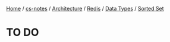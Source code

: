 [Home](https://mengxianbin.github.io) /
[cs-notes](https://mengxianbin.github.io/cs-notes/site) /
[Architecture](https://mengxianbin.github.io/cs-notes/site/Architecture) /
[Redis](https://mengxianbin.github.io/cs-notes/site/Architecture/Redis) /
[Data Types](https://mengxianbin.github.io/cs-notes/site/Architecture/Redis/Data%20Types) /
[Sorted Set](https://mengxianbin.github.io/cs-notes/site/Architecture/Redis/Data%20Types/Sorted%20Set)

# TO DO
